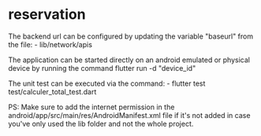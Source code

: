 # reservation

The backend url can be configured by updating the variable "baseurl" from the file:
    - lib/network/apis

The application can be started directly on an android emulated or physical device by running the command flutter run -d "device_id"

The unit test can be executed via the command:
    - flutter test test/calculer_total_test.dart 

PS: Make sure to add the internet permission in the android/app/src/main/res/AndroidManifest.xml file if it's not added in case you've only used the lib folder and not the whole project.

